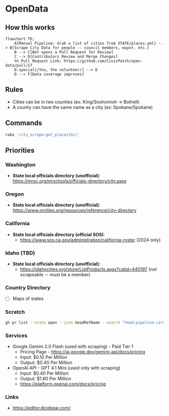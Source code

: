 # OpenData

## How this works

```mermaid
flowchart TD;
    A[Manual Pipeline: Grab a list of cities from STATE/places.yml] --> B[Scrape City Data for people -- council members, mayor, etc.]
    B --> C[Bot opens a Pull Request for Review]
    C --> D[Contributors Review and Merge Changes]
    %% Pull Request Link: https://github.com/CivicPatch/open-data/pull/17
    D.special[/You, the volunteer/] --> D
    D --> F[Data coverage improves]
```

## Rules
* Cities can be in two counties (ex: King/Snohomish -> Bothell)
* A county can have the same name as a city (ex: Spokane/Spokane)

## Commands

```bash
rake 'city_scrape:get_places[mi]'
```

## Priorities
### Washington
- **State local officials directory (unofficial)**: https://mrsc.org/mrsctools/officials-directory/city.aspx
### Oregon
- **State local officials directory (unofficial)**: https://www.orcities.org/resources/reference/city-directory
### California
- **State local officials directory (official SOS)**: 
  - https://www.sos.ca.gov/administration/california-roster (2024 only)
### Idaho (TBD)
- **State local officials directory (unofficial)**:
  - https://idahocities.org/store/ListProducts.aspx?catid=440197 (not scrapeable -- must be a member)

### Country Directory
- [ ] Maps of states

### Scratch
```bash
gh pr list --state open --json headRefName --search "head:pipeline-city-scrapes-wa-" --template '{{range .}}{{.headRefName}} {{end}}'
```

### Services
* Google Gemini 2.0 Flash (used with scraping) - Paid Tier 1
  * Pricing Page - https://ai.google.dev/gemini-api/docs/pricing
  * Input: $0.10 Per Million
  * Output: $0.40 Per Million
* OpenAI API - GPT 4.1 Mini (used only with scraping)
  * Input: $0.40 Per Million
  * Output: $1.60 Per Million
  * https://platform.openai.com/docs/pricing 

### Links
* https://editor.dicebear.com/
